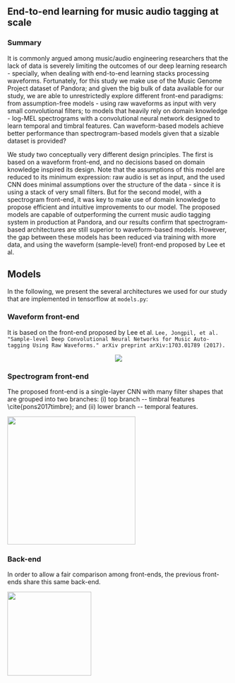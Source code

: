 ## End-to-end learning for music audio tagging at scale

### Summary
It is commonly argued among music/audio engineering researchers that the lack of data is severely limiting the outcomes of our deep learning research - specially, when dealing with end-to-end learning stacks processing waveforms. Fortunately, for this study we make use of the Music Genome Project dataset of Pandora; and given the big bulk of data available for our study, we are able to unrestrictedly explore different front-end paradigms: from assumption-free models - using raw waveforms as input with very small convolutional filters; to models that heavily rely on domain knowledge - log-MEL spectrograms with a convolutional neural network designed to learn temporal and timbral features. Can waveform-based models achieve better performance than spectrogram-based models given that a sizable dataset is provided?

We study two conceptually very different design principles. The first is based on a waveform front-end, and no decisions based on domain knowledge inspired its design. Note that the assumptions of this model are reduced to its minimum expression: raw audio is set as input, and the used CNN does minimal assumptions over the structure of the data - since it is using a stack of very small filters. But for the second model, with a spectrogram front-end, it was key to make use of domain knowledge to propose efficient and intuitive improvements to our model. The proposed models are capable of outperforming the current music audio tagging system in production at Pandora, and our results confirm that spectrogram-based architectures are still superior to waveform-based models. However, the gap between these models has been reduced via training with more data, and using the waveform (sample-level) front-end proposed by Lee et al.

## Models
In the following, we present the several architectures we used for our study that are implemented in tensorflow at `models.py`:

### Waveform front-end	

It is based on the front-end proposed by Lee et al.
```Lee, Jongpil, et al. "Sample-level Deep Convolutional Neural Networks for Music Auto-tagging Using Raw Waveforms." arXiv preprint arXiv:1703.01789 (2017).```

<center><img src="waveform.png"></center>

### Spectrogram front-end

The proposed front-end is a single-layer CNN with many filter shapes that are grouped into two branches: (i) top branch -- timbral features \cite{pons2017timbre}; and (ii) lower branch -- temporal features.

<img src="spectrogram.png" height="290" align="middle">

### Back-end
In order to allow a fair comparison among front-ends, the previous front-ends share this same back-end.

<img src="backend.png" height="190" align="middle">
